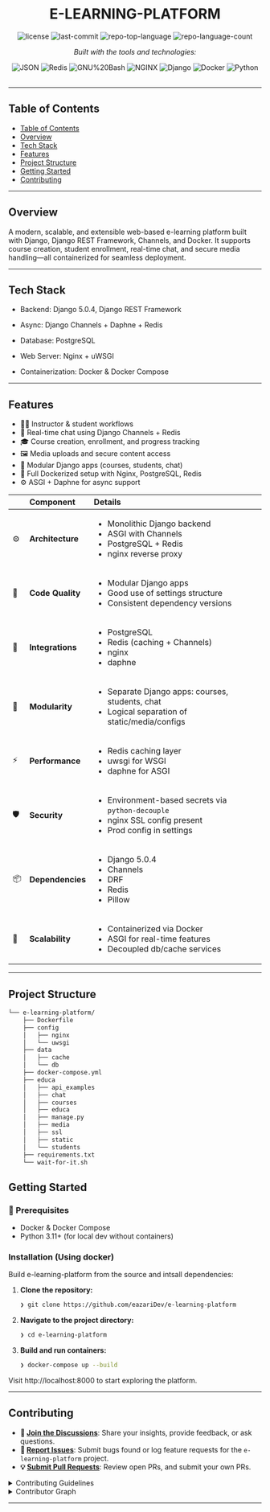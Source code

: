 <div id="top">

<!-- HEADER STYLE: CLASSIC -->
<div align="center">

<!--<img src="https://encrypted-tbn0.gstatic.com/images?q=tbn:ANd9GcQV40HORdPM536v9y1o362uMc-MTH4tQNzuVA&s" width="30%" style="position: relative; top: 0; right: 0;" alt="Project Logo"/>
-->
# E-LEARNING-PLATFORM

<em></em>

<!-- BADGES -->
<img src="https://img.shields.io/github/license/eazariDev/e-learning-platform?style=flat-square&logo=opensourceinitiative&logoColor=white&color=FF4B4B" alt="license">
<img src="https://img.shields.io/github/last-commit/eazariDev/e-learning-platform?style=flat-square&logo=git&logoColor=white&color=FF4B4B" alt="last-commit">
<img src="https://img.shields.io/github/languages/top/eazariDev/e-learning-platform?style=flat-square&color=FF4B4B" alt="repo-top-language">
<img src="https://img.shields.io/github/languages/count/eazariDev/e-learning-platform?style=flat-square&color=FF4B4B" alt="repo-language-count">

<em>Built with the tools and technologies:</em>

<img src="https://img.shields.io/badge/JSON-000000.svg?style=flat-square&logo=JSON&logoColor=white" alt="JSON">
<img src="https://img.shields.io/badge/Redis-FF4438.svg?style=flat-square&logo=Redis&logoColor=white" alt="Redis">
<img src="https://img.shields.io/badge/GNU%20Bash-4EAA25.svg?style=flat-square&logo=GNU-Bash&logoColor=white" alt="GNU%20Bash">
<img src="https://img.shields.io/badge/NGINX-009639.svg?style=flat-square&logo=NGINX&logoColor=white" alt="NGINX">
<img src="https://img.shields.io/badge/Django-092E20.svg?style=flat-square&logo=Django&logoColor=white" alt="Django">
<img src="https://img.shields.io/badge/Docker-2496ED.svg?style=flat-square&logo=Docker&logoColor=white" alt="Docker">
<img src="https://img.shields.io/badge/Python-3776AB.svg?style=flat-square&logo=Python&logoColor=white" alt="Python">

</div>
<br>

---

## Table of Contents

- [Table of Contents](#table-of-contents)
- [Overview](#overview)
- [Tech Stack](#Tech-Stack)
- [Features](#features)
- [Project Structure](#project-structure)
- [Getting Started](#getting-started)
- [Contributing](#contributing)

---

## Overview

A modern, scalable, and extensible web-based e-learning platform built with Django, Django REST Framework, Channels, and Docker. It supports course creation, student enrollment, real-time chat, and secure media handling—all containerized for seamless deployment.


---

## Tech Stack

* Backend: Django 5.0.4, Django REST Framework

* Async: Django Channels + Daphne + Redis

* Database: PostgreSQL

* Web Server: Nginx + uWSGI

* Containerization: Docker & Docker Compose

---

## Features

- 🧑‍🏫 Instructor & student workflows
- 🧵 Real-time chat using Django Channels + Redis
- 🎓 Course creation, enrollment, and progress tracking
- 🖼️ Media uploads and secure content access
- 🧱 Modular Django apps (courses, students, chat)
- 🐳 Full Dockerized setup with Nginx, PostgreSQL, Redis
- ⚙️ ASGI + Daphne for async support

|     | Component         | Details                                                                                                                            |
| :-- | :---------------- | :--------------------------------------------------------------------------------------------------------------------------------- |
| ⚙️  | **Architecture**  | <ul><li>Monolithic Django backend</li><li>ASGI with Channels</li><li>PostgreSQL + Redis</li><li>nginx reverse proxy</li></ul>      |
| 🔩  | **Code Quality**  | <ul><li>Modular Django apps</li><li>Good use of settings structure</li><li>Consistent dependency versions</li></ul>                |
| 🔌  | **Integrations**  | <ul><li>PostgreSQL</li><li>Redis (caching + Channels)</li><li>nginx</li><li>daphne</li></ul>                                       |
| 🧩  | **Modularity**    | <ul><li>Separate Django apps: courses, students, chat</li><li>Logical separation of static/media/configs</li></ul>                 |
| ⚡️  | **Performance**   | <ul><li>Redis caching layer</li><li>uwsgi for WSGI</li><li>daphne for ASGI</li></ul>                                               |
| 🛡️ | **Security**      | <ul><li>Environment-based secrets via `python-decouple`</li><li>nginx SSL config present</li><li>Prod config in settings</li></ul> |
| 📦  | **Dependencies**  | <ul><li>Django 5.0.4</li><li>Channels</li><li>DRF</li><li>Redis</li><li>Pillow</li></ul>                                           |
| 🚀  | **Scalability**   | <ul><li>Containerized via Docker</li><li>ASGI for real-time features</li><li>Decoupled db/cache services</li></ul>                 |

---

## Project Structure

```sh
└── e-learning-platform/
    ├── Dockerfile
    ├── config
    │   ├── nginx
    │   └── uwsgi
    ├── data
    │   ├── cache
    │   └── db
    ├── docker-compose.yml
    ├── educa
    │   ├── api_examples
    │   ├── chat
    │   ├── courses
    │   ├── educa
    │   ├── manage.py
    │   ├── media
    │   ├── ssl
    │   ├── static
    │   └── students
    ├── requirements.txt
    └── wait-for-it.sh
```


## Getting Started

### 🔧 Prerequisites
- Docker & Docker Compose
- Python 3.11+ (for local dev without containers)

### Installation (Using docker)

Build e-learning-platform from the source and intsall dependencies:

1. **Clone the repository:**

    ```sh
    ❯ git clone https://github.com/eazariDev/e-learning-platform
    ```

2. **Navigate to the project directory:**

    ```sh
    ❯ cd e-learning-platform
    ```

3. **Build and run containers:**

    ```sh
    ❯ docker-compose up --build
    ```
    
Visit http://localhost:8000 to start exploring the platform.




---

## Contributing

- **💬 [Join the Discussions](https://github.com/eazariDev/e-learning-platform/discussions)**: Share your insights, provide feedback, or ask questions.
- **🐛 [Report Issues](https://github.com/eazariDev/e-learning-platform/issues)**: Submit bugs found or log feature requests for the `e-learning-platform` project.
- **💡 [Submit Pull Requests](https://github.com/eazariDev/e-learning-platform/blob/main/CONTRIBUTING.md)**: Review open PRs, and submit your own PRs.

<details closed>
<summary>Contributing Guidelines</summary>

1. **Fork the Repository**: Start by forking the project repository to your github account.
2. **Clone Locally**: Clone the forked repository to your local machine using a git client.
   ```sh
   git clone https://github.com/eazariDev/e-learning-platform
   ```
3. **Create a New Branch**: Always work on a new branch, giving it a descriptive name.
   ```sh
   git checkout -b new-feature-x
   ```
4. **Make Your Changes**: Develop and test your changes locally.
5. **Commit Your Changes**: Commit with a clear message describing your updates.
   ```sh
   git commit -m 'Implemented new feature x.'
   ```
6. **Push to github**: Push the changes to your forked repository.
   ```sh
   git push origin new-feature-x
   ```
7. **Submit a Pull Request**: Create a PR against the original project repository. Clearly describe the changes and their motivations.
8. **Review**: Once your PR is reviewed and approved, it will be merged into the main branch. Congratulations on your contribution!
</details>

<details closed>
<summary>Contributor Graph</summary>
<br>
<p align="left">
   <a href="https://github.com{/eazariDev/e-learning-platform/}graphs/contributors">
      <img src="https://contrib.rocks/image?repo=eazariDev/e-learning-platform">
   </a>
</p>
</details>




---
